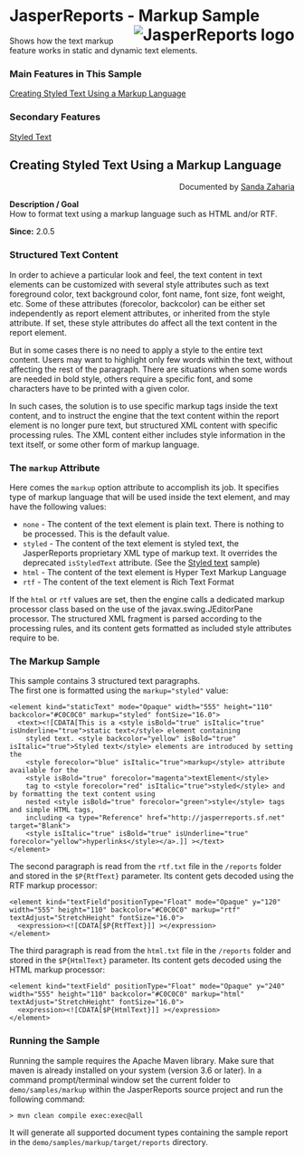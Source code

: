 
# <a name='top'>JasperReports</a> - Markup Sample <img src="https://jasperreports.sourceforge.net/resources/jasperreports.svg" alt="JasperReports logo" align="right"/>

Shows how the text markup feature works in static and dynamic text elements.

### Main Features in This Sample

[Creating Styled Text Using a Markup Language](#markup)

### Secondary Features

[Styled Text](../styledtext/index.html#styledtext)

## <a name='markup'>Creating</a> Styled Text Using a Markup Language
<div align="right">Documented by <a href='mailto:shertage@users.sourceforge.net'>Sanda Zaharia</a></div>

**Description / Goal**\
How to format text using a markup language such as HTML and/or RTF.

**Since:** 2.0.5

### Structured Text Content

In order to achieve a particular look and feel, the text content in text elements can be customized with several style attributes such as text foreground color, text background color, font name, font size, font weight, etc. Some of these attributes (forecolor, backcolor) can be either set independently as report element attributes, or inherited from the style attribute. If set, these style attributes do affect all the text content in the report element.

But in some cases there is no need to apply a style to the entire text content. Users may want to highlight only few words within the text, without affecting the rest of the paragraph. There are situations when some words are needed in bold style, others require a specific font, and some characters have to be printed with a given color.

In such cases, the solution is to use specific markup tags inside the text content, and to instruct the engine that the text content within the report element is no longer pure text, but structured XML content with specific processing rules. The XML content either includes style information in the text itself, or some other form of markup language.

### The `markup` Attribute

Here comes the `markup` option attribute to accomplish its job. It specifies type of markup language that will be used inside the text element, and may have the following values:

- `none` - The content of the text element is plain text. There is nothing to be processed. This is the default value.
- `styled` - The content of the text element is styled text, the JasperReports proprietary XML type of markup text. It overrides the deprecated `isStyledText` attribute. (See the [Styled text](../styledtext/index.html) sample)
- `html` - The content of the text element is Hyper Text Markup Language
- `rtf` - The content of the text element is Rich Text Format

If the `html` or `rtf` values are set, then the engine calls a dedicated markup processor class based on the use of the javax.swing.JEditorPane processor. The structured XML fragment is parsed according to the processing rules, and its content gets formatted as included style attributes require to be.

### The Markup Sample

This sample contains 3 structured text paragraphs.\
The first one is formatted using the `markup="styled"` value:
```
<element kind="staticText" mode="Opaque" width="555" height="110" backcolor="#C0C0C0" markup="styled" fontSize="16.0">
  <text><![CDATA[This is a <style isBold="true" isItalic="true" isUnderline="true">static text</style> element containing
    styled text. <style backcolor="yellow" isBold="true" isItalic="true">Styled text</style> elements are introduced by setting the
    <style forecolor="blue" isItalic="true">markup</style> attribute available for the
    <style isBold="true" forecolor="magenta">textElement</style>
    tag to <style forecolor="red" isItalic="true">styled</style> and by formatting the text content using
    nested <style isBold="true" forecolor="green">style</style> tags and simple HTML tags,
    including <a type="Reference" href="http://jasperreports.sf.net" target="Blank">
    <style isItalic="true" isBold="true" isUnderline="true" forecolor="yellow">hyperlinks</style></a>.]] ></text>
</element>
```
The second paragraph is read from the `rtf.txt` file in the `/reports` folder and stored in the `$P{RtfText}` parameter. Its content gets decoded using the RTF markup processor:
```
<element kind="textField"positionType="Float" mode="Opaque" y="120" width="555" height="110" backcolor="#C0C0C0" markup="rtf" textAdjust="StretchHeight" fontSize="16.0">
  <expression><![CDATA[$P{RtfText}]] ></expression>
</element>
```
The third paragraph is read from the `html.txt` file in the `/reports` folder and stored in the `$P{HtmlText}` parameter. Its content gets decoded using the HTML markup processor:
```
<element kind="textField" positionType="Float" mode="Opaque" y="240" width="555" height="110" backcolor="#C0C0C0" markup="html" textAdjust="StretchHeight" fontSize="16.0">
  <expression><![CDATA[$P{HtmlText}]] ></expression>
</element>
```
### Running the Sample

Running the sample requires the Apache Maven library. Make sure that maven is already installed on your system (version 3.6 or later).
In a command prompt/terminal window set the current folder to `demo/samples/markup` within the JasperReports source project and run the following command:
```
> mvn clean compile exec:exec@all
```
It will generate all supported document types containing the sample report in the `demo/samples/markup/target/reports` directory.
